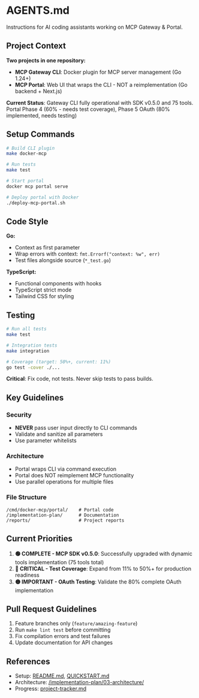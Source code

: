 # AGENTS.md

Instructions for AI coding assistants working on MCP Gateway & Portal.

## Project Context

**Two projects in one repository:**

- **MCP Gateway CLI**: Docker plugin for MCP server management (Go 1.24+)
- **MCP Portal**: Web UI that wraps the CLI - NOT a reimplementation (Go backend + Next.js)

**Current Status**: Gateway CLI fully operational with SDK v0.5.0 and 75 tools. Portal Phase 4 (60% - needs test coverage), Phase 5 OAuth (80% implemented, needs testing)

## Setup Commands

```bash
# Build CLI plugin
make docker-mcp

# Run tests
make test

# Start portal
docker mcp portal serve

# Deploy portal with Docker
./deploy-mcp-portal.sh
```

## Code Style

**Go:**

- Context as first parameter
- Wrap errors with context: `fmt.Errorf("context: %w", err)`
- Test files alongside source (`*_test.go`)

**TypeScript:**

- Functional components with hooks
- TypeScript strict mode
- Tailwind CSS for styling

## Testing

```bash
# Run all tests
make test

# Integration tests
make integration

# Coverage (target: 50%+, current: 11%)
go test -cover ./...
```

**Critical**: Fix code, not tests. Never skip tests to pass builds.

## Key Guidelines

### Security

- **NEVER** pass user input directly to CLI commands
- Validate and sanitize all parameters
- Use parameter whitelists

### Architecture

- Portal wraps CLI via command execution
- Portal does NOT reimplement MCP functionality
- Use parallel operations for multiple files

### File Structure

```
/cmd/docker-mcp/portal/    # Portal code
/implementation-plan/      # Documentation
/reports/                  # Project reports
```

## Current Priorities

1. **🟢 COMPLETE - MCP SDK v0.5.0**: Successfully upgraded with dynamic tools implementation (75 tools total)
2. **🔴 CRITICAL - Test Coverage**: Expand from 11% to 50%+ for production readiness
3. **🟡 IMPORTANT - OAuth Testing**: Validate the 80% complete OAuth implementation

## Pull Request Guidelines

1. Feature branches only (`feature/amazing-feature`)
2. Run `make lint test` before committing
3. Fix compilation errors and test failures
4. Update documentation for API changes

## References

- Setup: [README.md](./README.md), [QUICKSTART.md](./QUICKSTART.md)
- Architecture: [/implementation-plan/03-architecture/](./implementation-plan/03-architecture/)
- Progress: [project-tracker.md](./implementation-plan/01-planning/project-tracker.md)
